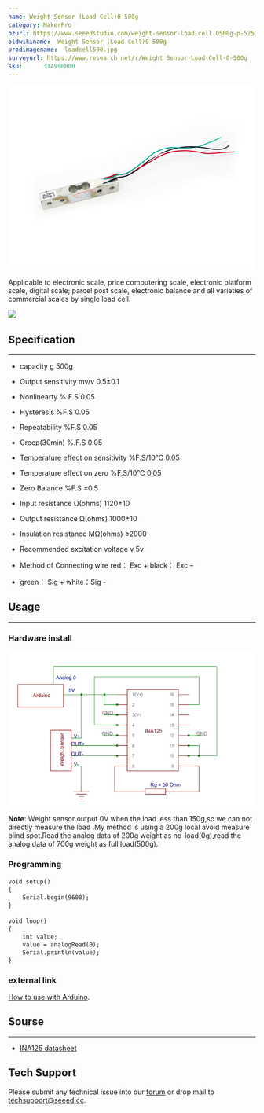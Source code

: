 ```yaml
---
name: Weight Sensor (Load Cell)0-500g
category: MakerPro
bzurl: https://www.seeedstudio.com/weight-sensor-load-cell-0500g-p-525.html?cPath=144_150
oldwikiname:  Weight Sensor (Load Cell)0-500g
prodimagename:  loadcell500.jpg
surveyurl: https://www.research.net/r/Weight_Sensor-Load-Cell-0-500g
sku:      314990000
---
```

![](https://github.com/SeeedDocument/Weight_Sensor_Load_Cell_0-500g/raw/master/img/loadcell500.jpg)


Applicable to electronic scale, price computering scale, electronic platform scale, digital scale; parcel post scale, electronic balance and all varieties of commercial scales by single load cell.

[![](https://github.com/SeeedDocument/Seeed-WiKi/raw/master/docs/images/300px-Get_One_Now_Banner-ragular.png)](https://www.seeedstudio.com/weight-sensor-load-cell-0500g-p-525.html?cPath=144_150)

##   Specification
---
*   capacity g 500g

*   Output sensitivity mv/v 0.5±0.1

*   Nonlinearty %.F.S 0.05

*   Hysteresis %F.S 0.05

*   Repeatability %F.S 0.05

*   Creep(30min) %.F.S 0.05

*   Temperature effect on sensitivity %F.S/10℃ 0.05

*   Temperature effect on zero %F.S/10℃ 0.05

*   Zero Balance %F.S ±0.5

*   Input resistance Ω(ohms) 1120±10

*   Output resistance Ω(ohms) 1000±10

*   Insulation resistance MΩ(ohms) ≥2000

*   Recommended excitation voltage v 5v

*   Method of Connecting wire red： Exc + black： Exc –

*   green： Sig + white：Sig -

##   Usage
---
###  **Hardware install**

![](https://github.com/SeeedDocument/Weight_Sensor_Load_Cell_0-500g/raw/master/img/Weight_Sensor.png)

**Note**: Weight sensor output 0V when the load less than 150g,so we can not directly measure the load .My method is using a 200g local avoid measure blind spot.Read the analog data of 200g weight as no-load(0g),read the analog data of 700g weight as full load(500g).

###  **Programming**
```
void setup()
{
    Serial.begin(9600);
}

void loop()
{
    int value;
    value = analogRead(0);
    Serial.println(value);
}
```

###   external link

[How to use with Arduino](http://cerulean.dk/words/?page_id=42).

##   Sourse
---
- [INA125 datasheet](https://github.com/SeeedDocument/Weight_Sensor_Load_Cell_0-500g/raw/master/res/INA125.pdf)

## Tech Support
Please submit any technical issue into our [forum](http://forum.seeedstudio.com/) or drop mail to techsupport@seeed.cc. 